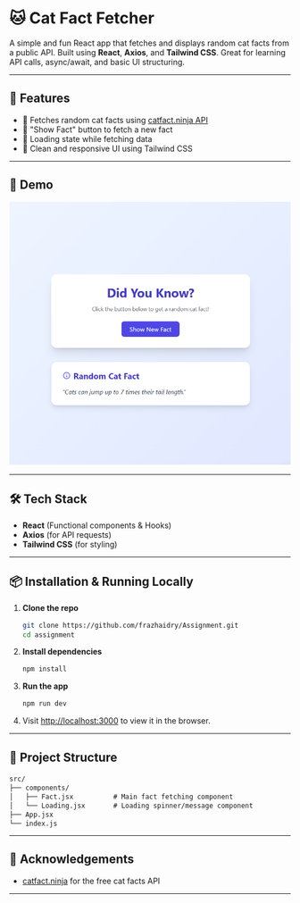 
# 🐱 Cat Fact Fetcher

A simple and fun React app that fetches and displays random cat facts from a public API. Built using **React**, **Axios**, and **Tailwind CSS**. Great for learning API calls, async/await, and basic UI structuring.

---

## 🚀 Features

- 🐾 Fetches random cat facts using [catfact.ninja API](https://catfact.ninja/fact)
- 🔁 "Show Fact" button to fetch a new fact
- 🔄 Loading state while fetching data
- 🎨 Clean and responsive UI using Tailwind CSS

---
 
## 📸 Demo

![Screenshot](./src/assets/image.png)  


---

## 🛠️ Tech Stack

- **React** (Functional components & Hooks)
- **Axios** (for API requests)
- **Tailwind CSS** (for styling)

---

## 📦 Installation & Running Locally

1. **Clone the repo**
   ```bash
   git clone https://github.com/frazhaidry/Assignment.git
   cd assignment
   ```

2. **Install dependencies**
   ```bash
   npm install
   ```

3. **Run the app**
   ```bash
   npm run dev
   ```

4. Visit [http://localhost:3000](http://localhost:3000) to view it in the browser.

---

## 📁 Project Structure

```
src/
├── components/
│   ├── Fact.jsx          # Main fact fetching component
│   └── Loading.jsx       # Loading spinner/message component
├── App.jsx
└── index.js
```

---

## 🙌 Acknowledgements

- [catfact.ninja](https://catfact.ninja/fact) for the free cat facts API

---



